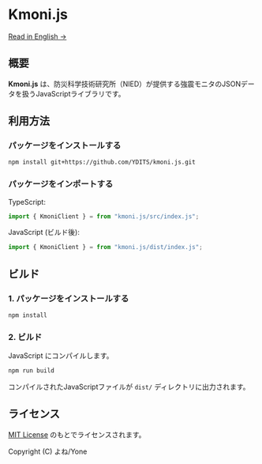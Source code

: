 # Kmoni.js

[Read in English →](./README.md)

## 概要

**Kmoni.js** は、防災科学技術研究所（NIED）が提供する強震モニタのJSONデータを扱うJavaScriptライブラリです。

## 利用方法

### パッケージをインストールする

```bash
npm install git+https://github.com/YDITS/kmoni.js.git
```

### パッケージをインポートする

TypeScript:
```ts
import { KmoniClient } = from "kmoni.js/src/index.js";
```

JavaScript (ビルド後):
```js
import { KmoniClient } = from "kmoni.js/dist/index.js";
```

## ビルド

### 1. パッケージをインストールする

```bash
npm install
```

### 2. ビルド

JavaScript にコンパイルします。

```bash
npm run build
```

コンパイルされたJavaScriptファイルが `dist/` ディレクトリに出力されます。

## ライセンス

[MIT License](./LICENSE) のもとでライセンスされます。

Copyright (C) よね/Yone
